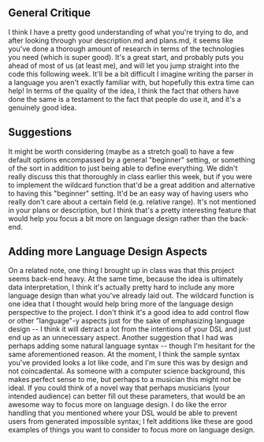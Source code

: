 ## General Critique
I think I have a pretty good understanding of what you're trying to do, and after looking through your description.md and plans.md, it seems like you've done a thorough amount of research in terms of the technologies you need (which is super good). It's a great start, and probably puts you ahead of most of us (at least me), and will let you jump straight into the code this following week. It'll be a bit difficult I imagine writing the parser in a language you aren't exactly familiar with, but hopefully this extra time can help! In terms of the quality of the idea, I think the fact that others have done the same is a testament to the fact that people do use it, and it's a genuinely good idea. 

## Suggestions
It might be worth considering (maybe as a stretch goal) to have a few default options encompassed by a general "beginner" setting, or something of the sort in addition to just being able to define everything. We didn't really discuss this that thoroughly in class earlier this week, but if you were to implement the wildcard function that'd be a great addition and alternative to having this "beginner" setting. It'd be an easy way of having users who really don't care about a certain field (e.g. relative range). It's not mentioned in your plans or description, but I think that's a pretty interesting feature that would help you focus a bit more on language design rather than the back-end.

## Adding more Language Design Aspects
On a related note, one thing I brought up in class was that this project seems back-end heavy. At the same time, because the idea is ultimately data interpretation, I think it's actually pretty hard to include any more language design than what you've already laid out. The wildcard function is one idea that I thought would help bring more of the language design perspective to the project. I don't think it's a good idea to add control flow or other "language"-y aspects just for the sake of emphasizing language design -- I think it will detract a lot from the intentions of your DSL and just end up as an unnecessary aspect. Another suggestion that I had was perhaps adding some natural language syntax -- though I'm hesitant for the same aforementioned reason. At the moment, I think the sample syntax you've provided looks a lot like code, and I'm sure this was by design and not coincadental. As someone with a computer science background, this makes perfect sense to me, but perhaps to a musician this might not be ideal. If you could think of a novel way that perhaps musicians (your intended audience) can better fill out these parameters, that would be an awesome way to focus more on language design. I do like the error handling that you mentioned where your DSL would be able to prevent users from generated impossible syntax; I felt additions like these are good examples of things you want to consider to focus more on language design.
